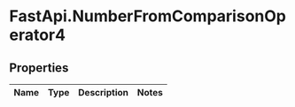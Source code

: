# FastApi.NumberFromComparisonOperator4

## Properties
Name | Type | Description | Notes
------------ | ------------- | ------------- | -------------
